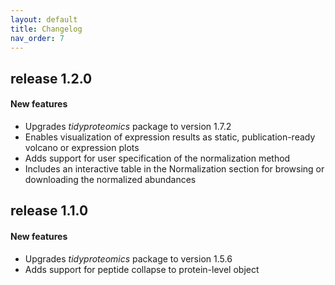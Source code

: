 ```yaml
---
layout: default
title: Changelog
nav_order: 7
---
```


## release 1.2.0

#### New features

- Upgrades *tidyproteomics* package to version 1.7.2
- Enables visualization of expression results as static, publication-ready volcano or expression plots
- Adds support for user specification of the normalization method
- Includes an interactive table in the Normalization section for browsing or downloading the normalized abundances

## release 1.1.0

#### New features

- Upgrades *tidyproteomics* package to version 1.5.6
- Adds support for peptide collapse to protein-level object
